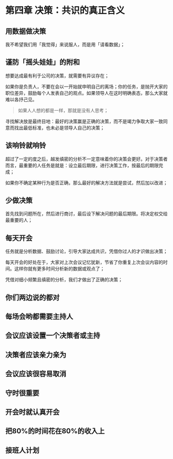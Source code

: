 # 第四章 决策：共识的真正含义

## 用数据做决策
我不希望我们用「我觉得」来说服人，而是用「请看数据」；

## 谨防「摇头娃娃」的附和
想要达成最有利于公司的决策，就需要有异议存在；

如果你是负责人，不要在会以一开始就申明自己的离场；你的任务，是抛开大家的职位差异，鼓励每个人发表自己的观点。如果领导人在这时明确表态，那么大家就难以各抒己见。

> 如果人人想的都是一样，那就是没有人思考；

寻找解决放是最终目地：最好的决策赢是正确的决策，而不是竭力争取大家一致同意而找出最低标准，也未必是领导人自己的决策；

## 该响铃就响铃
超过了一定的度之后，越发缜密的分析不一定意味着你的决策会更好。对于决策者而言，最重要的人任务是就是：设立最后期限，进行决策工作，按最后的期限完成；

如果你不确定某种行为是否正确，那么最好的解决方法就是尝试，然后加以改进；

## 少做决策
首先找到问题所在，然后进行商讨，最后设下解决问题的最后期限。将决定权交给最重要的人；

## 每天开会
任务就是分析数据、鼓励讨论，引导大家达成共识，凭借你过人的才识做出决策；

每天开会的好处在于，大家对上次会议记忆犹新，节省了你重复上次会议内容的时间。这样你就有更多时间分析新的数据或观点了；

凭借对细小频繁且缜密的分析，我们才做出了正确的决策；

## 你们两边说的都对

## 每场会哟都需要主持人

## 会议应该设置一个决策者或主持

## 决策者应该亲力亲为

## 会议应该很容易取消

## 守时很重要

## 开会时就认真开会

## 把80%的时间花在80%的收入上

## 接班人计划

